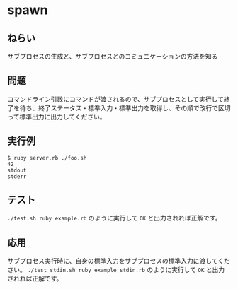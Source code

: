 # spawn

## ねらい

サブプロセスの生成と、サブプロセスとのコミュニケーションの方法を知る

## 問題

コマンドライン引数にコマンドが渡されるので、サブプロセスとして実行して終了を待ち、終了ステータス・標準入力・標準出力を取得し、その順で改行で区切って標準出力に出力してください。

## 実行例

    $ ruby server.rb ./foo.sh
    42
    stdout
    stderr

## テスト

`./test.sh ruby example.rb` のように実行して `OK` と出力されれば正解です。

## 応用

サブプロセス実行時に、自身の標準入力をサブプロセスの標準入力に渡してください。
`./test_stdin.sh ruby example_stdin.rb` のように実行して `OK` と出力されれば正解です。
